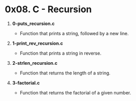 # 0x08. C - Recursion

1. **0-puts_recursion.c**
   - Function that prints a string, followed by a new line.

2. **1-print_rev_recursion.c**
   - Function that prints a string in reverse.

3. **2-strlen_recursion.c**
   - Function that returns the length of a string.

4. **3-factorial.c**
   - Function that returns the factorial of a given number.

